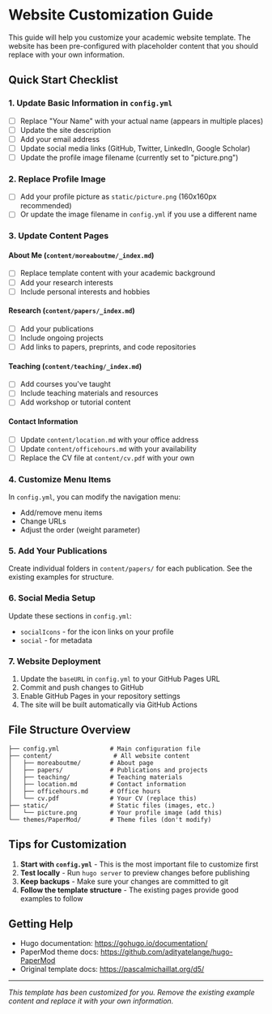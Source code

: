 # Website Customization Guide

This guide will help you customize your academic website template. The website has been pre-configured with placeholder content that you should replace with your own information.

## Quick Start Checklist

### 1. Update Basic Information in `config.yml`

- [ ] Replace "Your Name" with your actual name (appears in multiple places)
- [ ] Update the site description
- [ ] Add your email address
- [ ] Update social media links (GitHub, Twitter, LinkedIn, Google Scholar)
- [ ] Update the profile image filename (currently set to "picture.png")

### 2. Replace Profile Image

- [ ] Add your profile picture as `static/picture.png` (160x160px recommended)
- [ ] Or update the image filename in `config.yml` if you use a different name

### 3. Update Content Pages

#### About Me (`content/moreaboutme/_index.md`)
- [ ] Replace template content with your academic background
- [ ] Add your research interests
- [ ] Include personal interests and hobbies

#### Research (`content/papers/_index.md`)
- [ ] Add your publications
- [ ] Include ongoing projects
- [ ] Add links to papers, preprints, and code repositories

#### Teaching (`content/teaching/_index.md`)
- [ ] Add courses you've taught
- [ ] Include teaching materials and resources
- [ ] Add workshop or tutorial content

#### Contact Information
- [ ] Update `content/location.md` with your office address
- [ ] Update `content/officehours.md` with your availability
- [ ] Replace the CV file at `content/cv.pdf` with your own

### 4. Customize Menu Items

In `config.yml`, you can modify the navigation menu:
- Add/remove menu items
- Change URLs
- Adjust the order (weight parameter)

### 5. Add Your Publications

Create individual folders in `content/papers/` for each publication. See the existing examples for structure.

### 6. Social Media Setup

Update these sections in `config.yml`:
- `socialIcons` - for the icon links on your profile
- `social` - for metadata

### 7. Website Deployment

1. Update the `baseURL` in `config.yml` to your GitHub Pages URL
2. Commit and push changes to GitHub
3. Enable GitHub Pages in your repository settings
4. The site will be built automatically via GitHub Actions

## File Structure Overview

```
├── config.yml              # Main configuration file
├── content/                 # All website content
│   ├── moreaboutme/        # About page
│   ├── papers/             # Publications and projects
│   ├── teaching/           # Teaching materials
│   ├── location.md         # Contact information
│   ├── officehours.md      # Office hours
│   └── cv.pdf              # Your CV (replace this)
├── static/                 # Static files (images, etc.)
│   └── picture.png         # Your profile image (add this)
└── themes/PaperMod/        # Theme files (don't modify)
```

## Tips for Customization

1. **Start with `config.yml`** - This is the most important file to customize first
2. **Test locally** - Run `hugo server` to preview changes before publishing
3. **Keep backups** - Make sure your changes are committed to git
4. **Follow the template structure** - The existing pages provide good examples to follow

## Getting Help

- Hugo documentation: https://gohugo.io/documentation/
- PaperMod theme docs: https://github.com/adityatelange/hugo-PaperMod
- Original template docs: https://pascalmichaillat.org/d5/

---

*This template has been customized for you. Remove the existing example content and replace it with your own information.*
